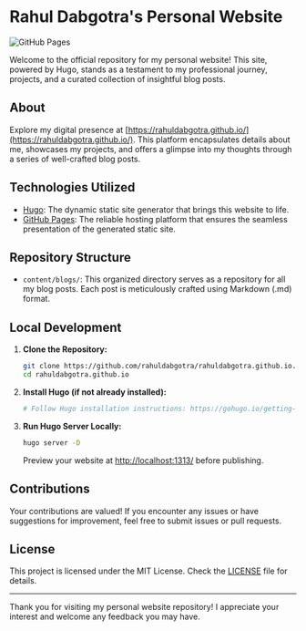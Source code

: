 # Rahul Dabgotra's Personal Website

![GitHub Pages](https://img.shields.io/badge/GitHub%20Pages-Active-brightgreen)

Welcome to the official repository for my personal website! This site, powered by Hugo, stands as a testament to my professional journey, projects, and a curated collection of insightful blog posts.

## About

Explore my digital presence at [https://rahuldabgotra.github.io/](https://rahuldabgotra.github.io/). This platform encapsulates details about me, showcases my projects, and offers a glimpse into my thoughts through a series of well-crafted blog posts.

## Technologies Utilized

- [Hugo](https://gohugo.io/): The dynamic static site generator that brings this website to life.
- [GitHub Pages](https://pages.github.com/): The reliable hosting platform that ensures the seamless presentation of the generated static site.

## Repository Structure

- `content/blogs/`: This organized directory serves as a repository for all my blog posts. Each post is meticulously crafted using Markdown (.md) format.

## Local Development

1. **Clone the Repository:**

   ```bash
   git clone https://github.com/rahuldabgotra/rahuldabgotra.github.io.git
   cd rahuldabgotra.github.io
   ```

2. **Install Hugo (if not already installed):**

   ```bash
   # Follow Hugo installation instructions: https://gohugo.io/getting-started/installing/
   ```

3. **Run Hugo Server Locally:**

   ```bash
   hugo server -D
   ```

   Preview your website at [http://localhost:1313/](http://localhost:1313/) before publishing.

## Contributions

Your contributions are valued! If you encounter any issues or have suggestions for improvement, feel free to submit issues or pull requests.

## License

This project is licensed under the MIT License. Check the [LICENSE](LICENSE) file for details.

---
Thank you for visiting my personal website repository! I appreciate your interest and welcome any feedback you may have.
